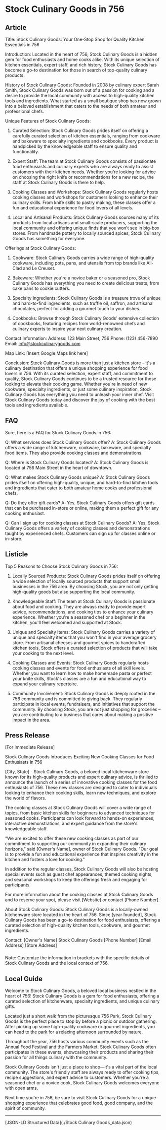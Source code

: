 # Stock Culinary Goods in 756

## Article
Title: Stock Culinary Goods: Your One-Stop Shop for Quality Kitchen Essentials in 756

Introduction:
Located in the heart of 756, Stock Culinary Goods is a hidden gem for food enthusiasts and home cooks alike. With its unique selection of kitchen essentials, expert staff, and rich history, Stock Culinary Goods has become a go-to destination for those in search of top-quality culinary products.

History of Stock Culinary Goods:
Founded in 2008 by culinary expert Sarah Smith, Stock Culinary Goods was born out of a passion for cooking and a desire to provide the local community with access to high-quality kitchen tools and ingredients. What started as a small boutique shop has now grown into a beloved establishment that caters to the needs of both amateur and professional chefs.

Unique Features of Stock Culinary Goods:
1. Curated Selection: Stock Culinary Goods prides itself on offering a carefully curated selection of kitchen essentials, ranging from cookware and bakeware to specialty ingredients and cookbooks. Every product is handpicked by the knowledgeable staff to ensure quality and functionality.

2. Expert Staff: The team at Stock Culinary Goods consists of passionate food enthusiasts and culinary experts who are always ready to assist customers with their kitchen needs. Whether you're looking for advice on choosing the right knife or recommendations for a new recipe, the staff at Stock Culinary Goods is there to help.

3. Cooking Classes and Workshops: Stock Culinary Goods regularly hosts cooking classes and workshops for customers looking to enhance their culinary skills. From knife skills to pastry making, these classes offer a fun and educational experience for food lovers of all levels.

4. Local and Artisanal Products: Stock Culinary Goods sources many of its products from local artisans and small-scale producers, supporting the local community and offering unique finds that you won't see in big-box stores. From handmade pottery to locally sourced spices, Stock Culinary Goods has something for everyone.

Offerings at Stock Culinary Goods:
1. Cookware: Stock Culinary Goods carries a wide range of high-quality cookware, including pots, pans, and utensils from top brands like All-Clad and Le Creuset.

2. Bakeware: Whether you're a novice baker or a seasoned pro, Stock Culinary Goods has everything you need to create delicious treats, from cake pans to cookie cutters.

3. Specialty Ingredients: Stock Culinary Goods is a treasure trove of unique and hard-to-find ingredients, such as truffle oil, saffron, and artisanal chocolates, perfect for adding a gourmet touch to your dishes.

4. Cookbooks: Browse through Stock Culinary Goods' extensive collection of cookbooks, featuring recipes from world-renowned chefs and culinary experts to inspire your next culinary creation.

Contact Information:
Address: 123 Main Street, 756
Phone: (123) 456-7890
Email: info@stockculinarygoods.com

Map Link: [Insert Google Maps link here]

Conclusion:
Stock Culinary Goods is more than just a kitchen store – it's a culinary destination that offers a unique shopping experience for food lovers in 756. With its curated selection, expert staff, and commitment to quality, Stock Culinary Goods continues to be a trusted resource for those looking to elevate their cooking game. Whether you're in need of new cookware, specialty ingredients, or just some culinary inspiration, Stock Culinary Goods has everything you need to unleash your inner chef. Visit Stock Culinary Goods today and discover the joy of cooking with the best tools and ingredients available.

## FAQ
Sure, here is a FAQ for Stock Culinary Goods in 756:

Q: What services does Stock Culinary Goods offer?
A: Stock Culinary Goods offers a wide range of kitchenware, cookware, bakeware, and specialty food items. They also provide cooking classes and demonstrations.

Q: Where is Stock Culinary Goods located?
A: Stock Culinary Goods is located at 756 Main Street in the heart of downtown. 

Q: What makes Stock Culinary Goods unique?
A: Stock Culinary Goods prides itself on offering high-quality, unique, and hard-to-find kitchen tools and ingredients that cater to both amateur home cooks and professional chefs.

Q: Do they offer gift cards?
A: Yes, Stock Culinary Goods offers gift cards that can be purchased in-store or online, making them a perfect gift for any cooking enthusiast.

Q: Can I sign up for cooking classes at Stock Culinary Goods?
A: Yes, Stock Culinary Goods offers a variety of cooking classes and demonstrations taught by experienced chefs. Customers can sign up for classes online or in-store.

## Listicle
Top 5 Reasons to Choose Stock Culinary Goods in 756:

1. Locally Sourced Products: Stock Culinary Goods prides itself on offering a wide selection of locally sourced products that support small businesses in the 756 area. By choosing Stock, you are not only getting high-quality goods but also supporting the local community.

2. Knowledgeable Staff: The team at Stock Culinary Goods is passionate about food and cooking. They are always ready to provide expert advice, recommendations, and cooking tips to enhance your culinary experience. Whether you're a seasoned chef or a beginner in the kitchen, you'll feel welcomed and supported at Stock.

3. Unique and Specialty Items: Stock Culinary Goods carries a variety of unique and specialty items that you won't find in your average grocery store. From artisanal cheeses and gourmet spices to handcrafted kitchen tools, Stock offers a curated selection of products that will take your cooking to the next level.

4. Cooking Classes and Events: Stock Culinary Goods regularly hosts cooking classes and events for food enthusiasts of all skill levels. Whether you want to learn how to make homemade pasta or perfect your knife skills, Stock's classes are a fun and educational way to expand your culinary repertoire.

5. Community Involvement: Stock Culinary Goods is deeply rooted in the 756 community and is committed to giving back. They regularly participate in local events, fundraisers, and initiatives that support the community. By choosing Stock, you are not just shopping for groceries – you are contributing to a business that cares about making a positive impact in the area.

## Press Release
[For Immediate Release]

Stock Culinary Goods Introduces Exciting New Cooking Classes for Food Enthusiasts in 756

[City, State] - Stock Culinary Goods, a beloved local kitchenware store known for its high-quality products and expert culinary advice, is thrilled to announce the launch of a series of innovative cooking classes for the food enthusiasts of 756. These new classes are designed to cater to individuals looking to enhance their cooking skills, learn new techniques, and explore the world of flavors.

The cooking classes at Stock Culinary Goods will cover a wide range of topics, from basic kitchen skills for beginners to advanced techniques for seasoned cooks. Participants can look forward to hands-on experiences, interactive demonstrations, and expert guidance from the store's knowledgeable staff.

"We are excited to offer these new cooking classes as part of our commitment to supporting our community in expanding their culinary horizons," said [Owner's Name], owner of Stock Culinary Goods. "Our goal is to provide a fun and educational experience that inspires creativity in the kitchen and fosters a love for cooking."

In addition to the regular classes, Stock Culinary Goods will also be hosting special events such as guest chef appearances, themed cooking nights, and seasonal workshops to keep the offerings fresh and engaging for participants.

For more information about the cooking classes at Stock Culinary Goods and to reserve your spot, please visit [Website] or contact [Phone Number].

About Stock Culinary Goods:
Stock Culinary Goods is a locally-owned kitchenware store located in the heart of 756. Since [year founded], Stock Culinary Goods has been a go-to destination for food enthusiasts, offering a curated selection of high-quality kitchen tools, cookware, and gourmet ingredients.

Contact:
[Owner's Name]
Stock Culinary Goods
[Phone Number]
[Email Address]
[Store Address]

###

Note: Customize the information in brackets with the specific details of Stock Culinary Goods and the local context of 756.

## Local Guide
Welcome to Stock Culinary Goods, a beloved local business nestled in the heart of 756! Stock Culinary Goods is a gem for food enthusiasts, offering a curated selection of kitchenware, specialty ingredients, and unique culinary gifts.

Located just a short walk from the picturesque 756 Park, Stock Culinary Goods is the perfect place to stop by before a picnic or outdoor gathering. After picking up some high-quality cookware or gourmet ingredients, you can head to the park for a relaxing afternoon surrounded by nature.

Throughout the year, 756 hosts various community events such as the Annual Food Festival and the Farmers Market. Stock Culinary Goods often participates in these events, showcasing their products and sharing their passion for all things culinary with the community.

Stock Culinary Goods isn't just a place to shop—it's a vital part of the local community. The store's friendly staff are always ready to offer cooking tips, recipe suggestions, and expert advice to customers. Whether you're a seasoned chef or a novice cook, Stock Culinary Goods welcomes everyone with open arms.

Next time you're in 756, be sure to visit Stock Culinary Goods for a unique shopping experience that celebrates good food, good company, and the spirit of community.


---

[JSON-LD Structured Data](./Stock Culinary Goods_data.json)
